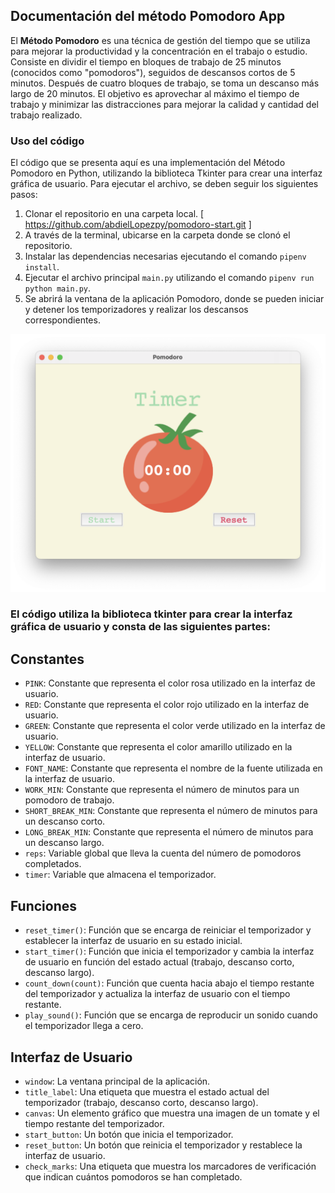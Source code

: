 ## Documentación del método Pomodoro App
El **Método Pomodoro** es una técnica de gestión del tiempo que se utiliza para mejorar la productividad y la concentración en el trabajo o estudio. Consiste en dividir el tiempo en bloques de trabajo de 25 minutos (conocidos como "pomodoros"), seguidos de descansos cortos de 5 minutos. Después de cuatro bloques de trabajo, se toma un descanso más largo de 20 minutos. El objetivo es aprovechar al máximo el tiempo de trabajo y minimizar las distracciones para mejorar la calidad y cantidad del trabajo realizado.

### Uso del código
El código que se presenta aquí es una implementación del Método Pomodoro en Python, utilizando la biblioteca Tkinter para crear una interfaz gráfica de usuario. Para ejecutar el archivo, se deben seguir los siguientes pasos:

1. Clonar el repositorio en una carpeta local.
[ https://github.com/abdielLopezpy/pomodoro-start.git
]
2. A través de la terminal, ubicarse en la carpeta donde se clonó el repositorio.
3. Instalar las dependencias necesarias ejecutando el comando `pipenv install`. 
4. Ejecutar el archivo principal `main.py` utilizando el comando `pipenv run python main.py`.
5. Se abrirá la ventana de la aplicación Pomodoro, donde se pueden iniciar y detener los temporizadores y realizar los descansos correspondientes.

![Captura de pantalla de la aplicación Pomodoro](captura.png)


### El código utiliza la biblioteca tkinter para crear la interfaz gráfica de usuario y consta de las siguientes partes:

## Constantes
* `PINK`: Constante que representa el color rosa utilizado en la interfaz de usuario.
* `RED`: Constante que representa el color rojo utilizado en la interfaz de usuario.
* `GREEN`: Constante que representa el color verde utilizado en la interfaz de usuario.
* `YELLOW`: Constante que representa el color amarillo utilizado en la interfaz de usuario.
* `FONT_NAME`: Constante que representa el nombre de la fuente utilizada en la interfaz de usuario.
* `WORK_MIN`: Constante que representa el número de minutos para un pomodoro de trabajo.
* `SHORT_BREAK_MIN`: Constante que representa el número de minutos para un descanso corto.
* `LONG_BREAK_MIN`: Constante que representa el número de minutos para un descanso largo.
* `reps`: Variable global que lleva la cuenta del número de pomodoros completados.
* `timer`: Variable que almacena el temporizador.

## Funciones

* `reset_timer()`: Función que se encarga de reiniciar el temporizador y establecer la interfaz de usuario en su estado inicial.
* `start_timer()`: Función que inicia el temporizador y cambia la interfaz de usuario en función del estado actual (trabajo, descanso corto, descanso largo).
* `count_down(count)`: Función que cuenta hacia abajo el tiempo restante del temporizador y actualiza la interfaz de usuario con el tiempo restante.
* `play_sound()`: Función que se encarga de reproducir un sonido cuando el temporizador llega a cero.

## Interfaz de Usuario

* `window`: La ventana principal de la aplicación.
* `title_label`: Una etiqueta que muestra el estado actual del temporizador (trabajo, descanso corto, descanso largo).
* `canvas`: Un elemento gráfico que muestra una imagen de un tomate y el tiempo restante del temporizador.
* `start_button`: Un botón que inicia el temporizador.
* `reset_button`: Un botón que reinicia el temporizador y restablece la interfaz de usuario.
* `check_marks`: Una etiqueta que muestra los marcadores de verificación que indican cuántos pomodoros se han completado.


